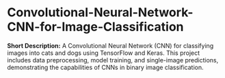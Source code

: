 # Convolutional-Neural-Network-CNN-for-Image-Classification
**Short Description:**  A Convolutional Neural Network (CNN) for classifying images into cats and dogs using TensorFlow and Keras. This project includes data preprocessing, model training, and single-image predictions, demonstrating the capabilities of CNNs in binary image classification.
